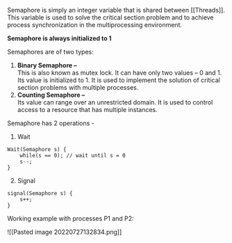 Semaphore is simply an integer variable that is shared between [[Threads]]. This variable is used to solve the critical section problem and to achieve process synchronization in the multiprocessing environment.

**Semaphore is always initialized to 1**

Semaphores are of two types:
1.  **Binary Semaphore –**   
    This is also known as mutex lock. It can have only two values – 0 and 1. Its value is initialized to 1. It is used to implement the solution of critical section problems with multiple processes.
2.  **Counting Semaphore –**   
    Its value can range over an unrestricted domain. It is used to control access to a resource that has multiple instances.

Semaphore has 2 operations -
1. Wait
```
Wait(Semaphore s) {
	while(s == 0); // wait until s = 0
	s--;
}
```

2. Signal
```
signal(Semaphore s) {
	s++;
}
```

Working example with processes P1 and P2:

![[Pasted image 20220727132834.png]]
